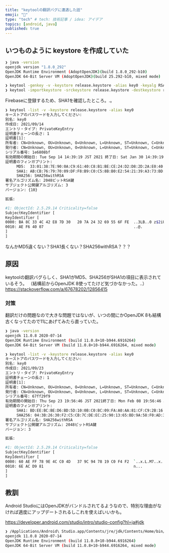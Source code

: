 ```yaml
---
title: "keytoolの翻訳バグに遭遇した話"
emoji: "👣"
type: "tech" # tech: 技術記事 / idea: アイデア
topics: [android, java]
published: true
---
```


## いつものように keystore を作成していた

```sh
❯ java -version
openjdk version "1.8.0_292"
OpenJDK Runtime Environment (AdoptOpenJDK)(build 1.8.0_292-b10)
OpenJDK 64-Bit Server VM (AdoptOpenJDK)(build 25.292-b10, mixed mode)
```

```sh
❯ keytool -genkey -v -keystore release.keystore -alias key0 -keyalg RSA -keysize 2048 -validity 10000
❯ keytool -importkeystore -srckeystore release.keystore -destkeystore release.keystore -deststoretype pkcs12
```

Firebaseに登録するため、SHA1を確認したところ。.。

```sh
❯ keytool -list -v -keystore release.keystore -alias key0
キーストアのパスワードを入力してください:
別名: key0
作成日: 2021/09/14
エントリ・タイプ: PrivateKeyEntry
証明書チェーンの長さ: 1
証明書[1]:
所有者: CN=Unknown, OU=Unknown, O=Unknown, L=Unknown, ST=Unknown, C=Unknown
発行者: CN=Unknown, OU=Unknown, O=Unknown, L=Unknown, ST=Unknown, C=Unknown
シリアル番号: 1e6808bf
有効期間の開始日: Tue Sep 14 14:39:19 JST 2021 終了日: Sat Jan 30 14:39:19 JST 2049
証明書のフィンガプリント:
	 MD5:  33:01:38:7E:90:0A:C9:61:40:C8:B1:BE:CE:24:D2:D8:2D:2A:E0:40
	 SHA1: AB:CB:76:79:70:09:DF:F8:B9:C0:C5:8B:B0:E2:54:21:39:A3:73:BD:9B:62:87:4A:A9:D5:A2:5D:0D:6D:21:4D
	 SHA256: SHA256withRSA
署名アルゴリズム名: 2048ビットRSA鍵
サブジェクト公開鍵アルゴリズム: 3
バージョン: {10}

拡張:

#1: ObjectId: 2.5.29.14 Criticality=false
SubjectKeyIdentifier [
KeyIdentifier [
0000: BA 8C 33 4C 42 E8 7D 30   20 7A 24 32 69 55 6F FE  ..3LB..0 z$2iUo.
0010: AE F6 40 07                                        ..@.
]
]
```

なんかMD5違くない？SHA1長くない？SHA256withRSA？？？

## 原因

keytoolの翻訳バグらしく、SHA1がMD5、SHA256がSHA1の項目に表示されているそう。
（結構前からOpenJDK 8使ってたけど気づかなかった。..）
<https://stackoverflow.com/a/67678202/12856415>

### 対策

翻訳だけの問題なので大きな問題ではないが、いつの間にかOpenJDK 8も結構古くなってたので11にあげてみたら直っていた。

```sh
❯ java -version
openjdk 11.0.8 2020-07-14
OpenJDK Runtime Environment (build 11.0.8+10-b944.6916264)
OpenJDK 64-Bit Server VM (build 11.0.8+10-b944.6916264, mixed mode)
```

```sh
❯ keytool -list -v -keystore release.keystore -alias key0
キーストアのパスワードを入力してください:
別名: key0
作成日: 2021/09/23
エントリ・タイプ: PrivateKeyEntry
証明書チェーンの長さ: 1
証明書[1]:
所有者: CN=Unknown, OU=Unknown, O=Unknown, L=Unknown, ST=Unknown, C=Unknown
発行者: CN=Unknown, OU=Unknown, O=Unknown, L=Unknown, ST=Unknown, C=Unknown
シリアル番号: 67ff29f9
有効期間の開始日: Thu Sep 23 19:56:46 JST 2021終了日: Mon Feb 08 19:56:46 JST 2049
証明書のフィンガプリント:
	 SHA1: BD:EE:BC:BE:D6:BD:5D:10:0B:C0:BC:09:FA:A0:AA:81:CF:C9:2B:16
	 SHA256: 04:3B:26:30:F2:C5:CB:7C:DE:EC:25:90:13:65:BD:9A:58:F0:AD:34:59:F0:4B:BE:9F:E4:0B:CC:44:A3:9E:17
署名アルゴリズム名: SHA256withRSA
サブジェクト公開鍵アルゴリズム: 2048ビットRSA鍵
バージョン: 3

拡張:

#1: ObjectId: 2.5.29.14 Criticality=false
SubjectKeyIdentifier [
KeyIdentifier [
0000: 60 AE FF 78 9E 4C C0 4D   37 9C 94 78 19 C0 F4 F2  `..x.L.M7..x....
0010: 6E AC D9 81                                        n...
]
]
```

## 教訓

Android StudioにはOpenJDKがバンドルされてるようなので、特別な理由がなければ適度にアップデートされるしこれを使えばいいかも。

<https://developer.android.com/studio/intro/studio-config?hl=ja#jdk>

```sh
❯ /Applications/Android\ Studio.app/Contents/jre/jdk/Contents/Home/bin/java --version
openjdk 11.0.8 2020-07-14
OpenJDK Runtime Environment (build 11.0.8+10-b944.6916264)
OpenJDK 64-Bit Server VM (build 11.0.8+10-b944.6916264, mixed mode)
```
